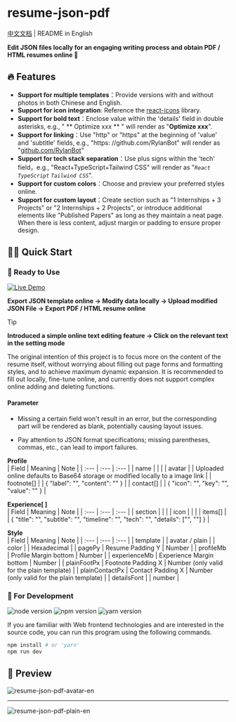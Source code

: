 # resume-json-pdf

[中文文档](./README.md) | README in English

**Edit JSON files locally for an engaging writing process and obtain PDF / HTML resumes online 📄**

## 🔥 Features

- **Support for multiple templates**：Provide versions with and without photos in both Chinese and English.
- **Support for icon integration**: Reference the [react-icons](https://react-icons.github.io/react-icons/) library.
- **Support for bold text**：Enclose value within the 'details' field in double asterisks, e.g., " ** Optimize xxx ** " will render as "**Optimize xxx**".
- **Support for linking**：Use "http" or "https" at the beginning of 'value' and 'subtitle' fields, e.g., "https: \//github.com/RylanBot" will render as "[github.com/RylanBot](https://github.com/RylanBot)"
- **Support for tech stack separation**：Use plus signs within the 'tech' field，e.g., "React+TypeScript+Tailwind CSS" will render as "_`React` `TypeScript` `Tailwind CSS`_".
- **Support for custom colors**：Choose and preview your preferred styles online.
- **Support for custom layout**：Create section such as "1 Internships + 3 Projects" or "2 Internships + 2 Projects", or introduce additional elements like "Published Papers" as long as they maintain a neat page. When there is less content, adjust margin or padding to ensure proper design.

## 🧙🏻 Quick Start

### 🔮 Ready to Use

[![Live Demo](https://img.shields.io/badge/Live%20Demo-Click%20for%20visist-lightseagreen?style=for-the-badge&logo=vercel)](https://project.resume-json-pdf.rylan.cn/)

**Export JSON template online → Modify data locally → Upload modified JSON File → Export PDF / HTML resume online**

> [!Tip]  
> **Introduced a simple online text editing feature → Click on the relevant text in the setting mode**

The original intention of this project is to focus more on the content of the resume itself, without worrying about filling out page forms and formatting styles, and to achieve maximum dynamic expansion. It is recommended to fill out locally, fine-tune online, and currently does not support complex online adding and deleting functions.

#### Parameter

- Missing a certain field won't result in an error, but the corresponding part will be rendered as blank, potentially causing layout issues.

- Pay attention to JSON format specifications; missing parentheses, commas, etc., can lead to import failures.

**Profile**  
| Field | Meaning | Note |
| :--- | :--- | :--- |
| name | | |
| avatar | | Uploaded online defaults to Base64 storage or modified locally to a image link |
| footnote[] | | { "label": "", "content": "" } |
| contact[] | | { "icon": "", "key": "", "value": "" } |

**Experience[ ]**  
| Field | Meaning | Note |
| :--- | :--- | :--- |
| section | | |
| icon | | |
| items[] | | { "title": "", "subtitle": "", "timeline": "", "tech": "", "details": ["", ""] } |

**Style**  
| Field | Meaning | Note |
| :--- | :--- | :--- |
| template | | avatar / plain |
| color | | Hexadecimal |
| pagePy | Resume Padding Y | Number |
| profileMb | Profile Margin bottom | Number |
| experienceMb | Experience Margin bottom | Number |
| plainFootPx | Footnote Padding X | Number (only valid for the plain template) |
| plainContactPx | Contact Padding X | Number (only valid for the plain template) |
| detailsFont | | number |

### 🔮 For Development

<p>
  <img src="https://img.shields.io/badge/node-20.x-green" alt="node version"/>
  <img src="https://img.shields.io/badge/npm-10.x-red" alt="npm version"/>
  <img src="https://img.shields.io/badge/yarn-1.x-blue" alt="yarn version"/>
</p>

If you are familiar with Web frontend technologies and are interested in the source code, you can run this program using the following commands.

```sh
npm install # or 'yarn'
npm run dev
```

## 🌷 Preview

![resume-json-pdf-avatar-en](https://s2.loli.net/2024/01/08/dxwsEZrMiPtgn9U.png)

---

![resume-json-pdf-plain-en](https://s2.loli.net/2024/01/08/Th36RyJZAMDYiwr.png)
